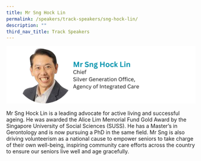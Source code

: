 ```yaml
---
title: Mr Sng Hock Lin
permalink: /speakers/track-speakers/sng-hock-lin/
description: ""
third_nav_title: Track Speakers
---
```

<div style="display: flex; flex-wrap: wrap;">
  <div style="flex-basis: 100%; max-width: 100%;">
    <img alt="track speakers 1" src="/images/SpeakersPhoto/snghocklin.png">
  </div>
	</div>
	
Mr Sng Hock Lin is a leading advocate for active living and successful ageing. He was awarded the Alice Lim Memorial Fund Gold Award by the Singapore University of Social Sciences (SUSS). He has a Master’s in Gerontology and is now pursuing a PhD in the same field. Mr Sng  is also driving volunteerism as a national cause to empower seniors to take charge of their own well-being, inspiring community care efforts across the country to ensure our seniors live well and age gracefully. 